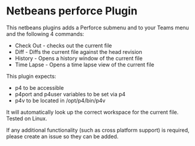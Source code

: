 # Netbeans perforce Plugin

This netbeans plugins adds a Perforce submenu and to your Teams menu and the following 4 commands:

* Check Out - checks out the current file
* Diff - Diffs the current file against the head revision
* History - Opens a history window of the current file
* Time Lapse - Opens a time lapse view of the current file

This plugin expects:
* p4 to be accessible
* p4port and p4user variables to be set via p4
* p4v to be located in /opt/p4/bin/p4v

It will automatically look up the correct workspace for the current file. Tested on Linux.

If any additional functionality (such as cross platform support) is required, please create an issue so they can be added.
